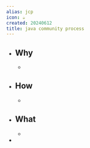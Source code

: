 ```yaml
---
alias: jcp
icon: ☕
created: 20240612
title: java community process
---
```


- ## Why
  -
- ## How
  -
- ## What
  -
-
